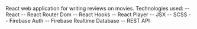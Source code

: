 React web application for writing reviews on movies.
Technologies used:
-- React
-- React Router Dom
-- React Hooks
-- React Player
-- JSX
-- SCSS
-- Firebase Auth
-- Firebase Realtime Database
-- REST API
